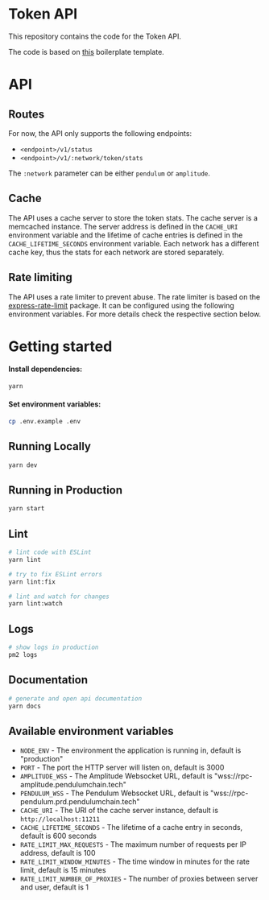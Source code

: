 # Token API

This repository contains the code for the Token API.

The code is based on [this](https://github.com/danielfsousa/express-rest-boilerplate/tree/main) boilerplate
template.

# API

## Routes

For now, the API only supports the following endpoints:

- `<endpoint>/v1/status`
- `<endpoint>/v1/:network/token/stats`

The `:network` parameter can be either `pendulum` or `amplitude`.

## Cache

The API uses a cache server to store the token stats.
The cache server is a memcached instance.
The server address is defined in the `CACHE_URI` environment variable and the lifetime of cache entries is defined in
the `CACHE_LIFETIME_SECONDS` environment variable.
Each network has a different cache key, thus the stats for each network are stored separately.

## Rate limiting
The API uses a rate limiter to prevent abuse.
The rate limiter is based on the [express-rate-limit](https://www.npmjs.com/package/express-rate-limit) package.
It can be configured using the following environment variables. 
For more details check the respective section below. 

# Getting started

#### Install dependencies:

```bash
yarn
```

#### Set environment variables:

```bash
cp .env.example .env
```

## Running Locally

```bash
yarn dev
```

## Running in Production

```bash
yarn start
```

## Lint

```bash
# lint code with ESLint
yarn lint

# try to fix ESLint errors
yarn lint:fix

# lint and watch for changes
yarn lint:watch
```

## Logs

```bash
# show logs in production
pm2 logs
```

## Documentation

```bash
# generate and open api documentation
yarn docs
```

## Available environment variables

- `NODE_ENV` - The environment the application is running in, default is "production"
- `PORT` - The port the HTTP server will listen on, default is 3000
- `AMPLITUDE_WSS` - The Amplitude Websocket URL, default is "wss://rpc-amplitude.pendulumchain.tech"
- `PENDULUM_WSS` - The Pendulum Websocket URL, default is "wss://rpc-pendulum.prd.pendulumchain.tech"
- `CACHE_URI` - The URI of the cache server instance, default is `http://localhost:11211`
- `CACHE_LIFETIME_SECONDS` - The lifetime of a cache entry in seconds, default is 600 seconds
- `RATE_LIMIT_MAX_REQUESTS` - The maximum number of requests per IP address, default is 100
- `RATE_LIMIT_WINDOW_MINUTES` - The time window in minutes for the rate limit, default is 15 minutes
- `RATE_LIMIT_NUMBER_OF_PROXIES` - The number of proxies between server and user, default is 1
